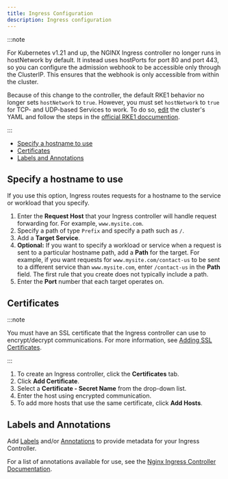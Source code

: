 ```yaml
---
title: Ingress Configuration
description: Ingress configuration
---
```


<head>
  <link rel="canonical" href="https://ranchermanager.docs.rancher.com/how-to-guides/new-user-guides/kubernetes-resources-setup/load-balancer-and-ingress-controller/ingress-configuration"/>
</head>

:::note

For Kubernetes v1.21 and up, the NGINX Ingress controller no longer runs in hostNetwork by default. It instead uses hostPorts for port 80 and port 443, so you can configure the admission webhook to be accessible only through the ClusterIP. This ensures that the webhook is only accessible from within the cluster.

Because of this change to the controller, the default RKE1 behavior no longer sets `hostNetwork` to `true`. However, you must set `hostNetwork` to `true` for TCP- and UDP-based Services to work. To do so, [edit](../../../../reference-guides/cluster-configuration/rancher-server-configuration/rke1-cluster-configuration.md#editing-clusters-with-yaml) the cluster's YAML and follow the steps in the [official RKE1 doccumention](https://rke.docs.rancher.com/config-options/add-ons/ingress-controllers#configuring-network-options).

:::

- [Specify a hostname to use](#specify-a-hostname-to-use)
- [Certificates](#certificates)
- [Labels and Annotations](#labels-and-annotations)

## Specify a hostname to use

If you use this option, Ingress routes requests for a hostname to the service or workload that you specify.

1. Enter the **Request Host** that your Ingress controller will handle request forwarding for. For example, `www.mysite.com`.
1. Specify a path of type `Prefix` and specify a path such as `/`.
1. Add a **Target Service**.
1. **Optional:** If you want to specify a workload or service when a request is sent to a particular hostname path, add a **Path** for the target. For example, if you want requests for `www.mysite.com/contact-us` to be sent to a different service than `www.mysite.com`, enter `/contact-us` in the **Path** field. The first rule that you create does not typically include a path.
1. Enter the **Port** number that each target operates on.

## Certificates

:::note

You must have an SSL certificate that the Ingress controller can use to encrypt/decrypt communications. For more information, see [Adding SSL Certificates](../encrypt-http-communication.md).

:::

1. To create an Ingress controller, click the **Certificates** tab.
1. Click **Add Certificate**.
1. Select a **Certificate - Secret Name** from the drop-down list.
1. Enter the host using encrypted communication.
1. To add more hosts that use the same certificate, click **Add Hosts**.

## Labels and Annotations

Add [Labels](https://kubernetes.io/docs/concepts/overview/working-with-objects/labels/) and/or [Annotations](https://kubernetes.io/docs/concepts/overview/working-with-objects/annotations/) to provide metadata for your Ingress Controller.

For a list of annotations available for use, see the [Nginx Ingress Controller Documentation](https://kubernetes.github.io/ingress-nginx/user-guide/nginx-configuration/annotations/).
